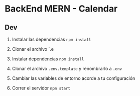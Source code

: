 # BackEnd MERN - Calendar

## Dev

1. Instalar las dependencias `npm install`
2. Clonar el archivo `.e

1. Instalar dependencias `npm install`
2. Clonar el archivo `.env.template` y renombrarlo a `.env`
3. Cambiar las variables de entorno acorde a tu configuración
4. Correr el servidor `npm start`